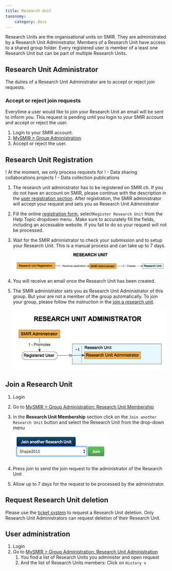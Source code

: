 ```yaml
---
title: Research Unit
taxonomy:
    category: docs
---
```


Research Units are the organisational units on SMIR. They are administrated by a Research Unit Administrator. Members of a Research Unit have access to a shared group folder. Every registered user is member of a least one Research Unit but can be part of multiple Research Units.

## Research Unit Administrator

The duties of a Research Unit Administrator are to accept or reject join requests.

### Accept or reject join requests

Everytime a user would like to join your Research Unit an email will be sent to inform you. This request is pending until you login to your SMIR account and accept or reject the user.

1. Login to your SMIR account.
2. [MySMIR > Group Administration](https://www.smir.ch/MyDB/GroupAdministration)
3. Accept or reject the user.

## Research Unit Registration

! At the moment, we only process requests for 
! - Data sharing collaborations projects
! - Data collection publications



1. The research unit administrator has to be registered on SMIR.ch. If you do not have an account on SMIR, please continue with the description in the [user registration section](#account-registration). After registration, the SMIR administrator will accept your request and sets you as Research Unit Administrator

2. Fill the online [registration form](https://tickets.smir.ch/open.php), select`Register Research Unit` from the Help Topic dropdown menu . Make sure to accurately fill the fields, including an accessable website. If you fail to do so your request will not be processed.

3. Wait for the SMIR administrator to check your submission and to setup your Research Unit. This is a manual process and can take up to 7 days.
   ![smir-registration-ru](https://github.com/SICASFoundation/smir-documenation/raw/master/assets/smir-registration-ru.png)

4. You will receive an email once the Research Unit has been created.

5. The SMIR administrator sets you as Research Unit Administrator of this group. But your are not a member of the group automatically. To join your group, please follow the instruction in the [join a research unit](#join-a-research-unit). 


   ![smir-registration-rua](https://github.com/SICASFoundation/smir-documenation/raw/master/assets/smir-registration-rua.png)

## Join a Research Unit

1. Login
2. Go to [MySMIR > Group Administration: Research Unit Membership](https://www.smir.ch/MyDB/GroupAdministration#researchUnitMembership)
3. In the **Research Unit Membership** section click on the `Join another Research Unit` button and select the Research Unit from the drop-down menu

   ![smir-join-research-unit](https://github.com/SICASFoundation/smir-documenation/raw/master/assets/smir-join-research-unit.png)

4. Press join to send the join request to the administrator of the Research Unit
5. Allow up to 7 days for the request to be processed by the administrator.

## Request Research Unit deletion

Please use the [ticket system](https://tickets.smir.ch) to request a Research Unit deletion. Only Research Unit Administrators can request deletion of their Research Unit.

## User administration

1. Login
2. Go to [MySMIR > Group Administration: Research Unit Administration](https://www.smir.ch/MyDB/GroupAdministration#researchUnitAdministration) 
   1. You find a list of Research Units you administer and open request
   2. And the list of Research Units members: Click on `History v` 